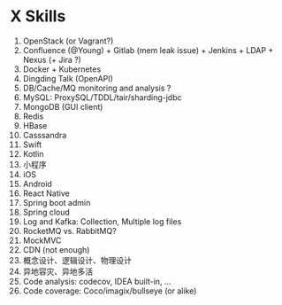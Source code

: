 # X Skills

1. OpenStack (or Vagrant?)
1. Confluence (@Young) + Gitlab (mem leak issue) + Jenkins + LDAP + Nexus (+ Jira ?)
1. Docker + Kubernetes
1. Dingding Talk (OpenAPI)
1. DB/Cache/MQ monitoring and analysis ?
1. MySQL: ProxySQL/TDDL/tair/sharding-jdbc
1. MongoDB (GUI client)
1. Redis
1. HBase
1. Casssandra
1. Swift
1. Kotlin
1. 小程序
1. iOS
1. Android
1. React Native
1. Spring boot admin
1. Spring cloud
1. Log and Kafka: Collection, Multiple log files
1. RocketMQ vs. RabbitMQ?
1. MockMVC
1. CDN (not enough)
1. 概念设计、逻辑设计、物理设计
1. 异地容灾、异地多活
1. Code analysis: codecov, IDEA built-in, …
1. Code coverage: Coco/imagix/bullseye (or alike)
